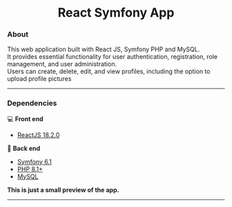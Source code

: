 <h1 align="center">React Symfony App</h1>

### About
This web application built with React JS, Symfony PHP and MySQL.<br>
It provides essential functionality for user authentication, registration, role management, and user administration.<br>
Users can create, delete, edit, and view profiles, including the option to upload profile pictures<br>
<hr>

### Dependencies
💻 **Front end**
- [ReactJS 18.2.0](https://www.npmjs.com/package/react/v/18.2.0)

🚀 **Back end**
- [Symfony 6.1](https://symfony.com/releases/6.1)
- [PHP 8.1+](https://www.php.net/downloads.php)
- [MySQL](https://www.mysql.com/)


**This is just a small preview of the app.**

<hr>
